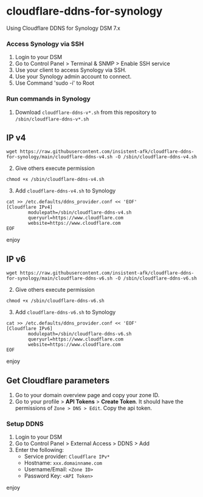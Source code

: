 # cloudflare-ddns-for-synology
Using Cloudflare DDNS for Synology DSM 7.x

### Access Synology via SSH

1. Login to your DSM
2. Go to Control Panel > Terminal & SNMP > Enable SSH service
3. Use your client to access Synology via SSH.
4. Use your Synology admin account to connect.
5. Use Command 'sudo -i' to Root

### Run commands in Synology

1. Download `cloudflare-ddns-v*.sh` from this repository to `/sbin/cloudflare-ddns-v*.sh`

## IP v4

```
wget https://raw.githubusercontent.com/insistent-afk/cloudflare-ddns-for-synology/main/cloudflare-ddns-v4.sh -O /sbin/cloudflare-ddns-v4.sh
```

2. Give others execute permission

```
chmod +x /sbin/cloudflare-ddns-v4.sh
```

3. Add `cloudflare-ddns-v4.sh` to Synology

```
cat >> /etc.defaults/ddns_provider.conf << 'EOF'
[Cloudflare IPv4]
        modulepath=/sbin/cloudflare-ddns-v4.sh
        queryurl=https://www.cloudflare.com
        website=https://www.cloudflare.com
EOF
```

enjoy

## IP v6

```
wget https://raw.githubusercontent.com/insistent-afk/cloudflare-ddns-for-synology/main/cloudflare-ddns-v6.sh -O /sbin/cloudflare-ddns-v6.sh
```

2. Give others execute permission

```
chmod +x /sbin/cloudflare-ddns-v6.sh
```

3. Add `cloudflare-ddns-v6.sh` to Synology

```
cat >> /etc.defaults/ddns_provider.conf << 'EOF'
[Cloudflare IPv6]
        modulepath=/sbin/cloudflare-ddns-v6.sh
        queryurl=https://www.cloudflare.com
        website=https://www.cloudflare.com
EOF
```

enjoy

## Get Cloudflare parameters

1. Go to your domain overview page and copy your zone ID.
2. Go to your profile > **API Tokens** > **Create Token**. It should have the permissions of `Zone > DNS > Edit`. Copy the api token.

### Setup DDNS

1. Login to your DSM
2. Go to Control Panel > External Access > DDNS > Add
3. Enter the following:
   - Service provider: `Cloudflare IPv*`
   - Hostname: `xxx.domainname.com`
   - Username/Email: `<Zone ID>`
   - Password Key: `<API Token>`

enjoy
